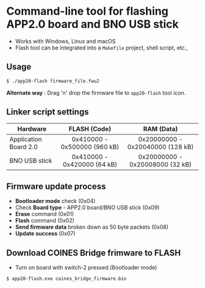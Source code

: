 # Command-line tool for flashing APP2.0 board and BNO USB stick

- Works with Windows, Linux and macOS
- Flash tool can be integrated into a `Makefile` project, shell script, etc.,

## Usage

``` bash
$ ./app20-flash firmware_file.fwu2
```
**Alternate way** : Drag 'n' drop the firmware file to `app20-flash` tool icon. 

## Linker script settings

| Hardware              | FLASH (Code)                  | RAM (Data)                       |
|-----------------------|:-----------------------------:|:--------------------------------:|
| Application Board 2.0 | 0x410000 - 0x500000 (960 kB)  | 0x20000000 - 0x20040000 (128 kB) |
| BNO USB stick         | 0x410000 - 0x420000 (64 kB)   | 0x20000000 - 0x20008000 (32 kB)  |

## Firmware update process

- **Bootloader mode** check (0x04)
-  Check **Board type** - APP2.0 board/BNO USB stick (0x09) 
- **Erase** command (0x01) 
- **Flash** command (0x02) 
- **Send firmware data** broken down as 50 byte packets (0x08) 
- **Update success** (0x07)

## Download COINES Bridge frimware to FLASH 

- Turn on board with switch-2 pressed.(Bootloader mode)

``` bash
$ app20-flash.exe coines_bridge_firmware.bin
```